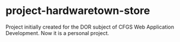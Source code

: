 # project-hardwaretown-store
Project initially created for the DOR subject of CFGS Web Application Development. Now it is a personal project.
